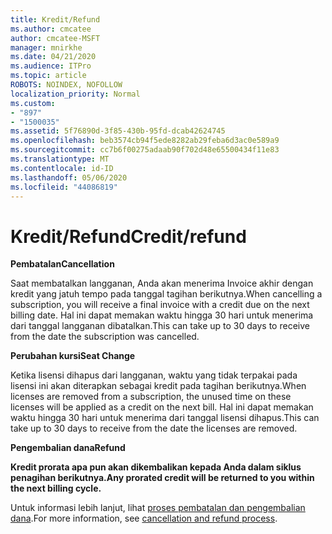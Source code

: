 ```yaml
---
title: Kredit/Refund
ms.author: cmcatee
author: cmcatee-MSFT
manager: mnirkhe
ms.date: 04/21/2020
ms.audience: ITPro
ms.topic: article
ROBOTS: NOINDEX, NOFOLLOW
localization_priority: Normal
ms.custom:
- "897"
- "1500035"
ms.assetid: 5f76890d-3f85-430b-95fd-dcab42624745
ms.openlocfilehash: beb3574cb94f5ede8282ab29feba6d3ac0e589a9
ms.sourcegitcommit: cc7b6f00275adaab90f702d48e65500434f11e83
ms.translationtype: MT
ms.contentlocale: id-ID
ms.lasthandoff: 05/06/2020
ms.locfileid: "44086819"
---
```

# <a name="creditrefund"></a><span data-ttu-id="8ed30-102">Kredit/Refund</span><span class="sxs-lookup"><span data-stu-id="8ed30-102">Credit/refund</span></span>

<span data-ttu-id="8ed30-103">**Pembatalan**</span><span class="sxs-lookup"><span data-stu-id="8ed30-103">**Cancellation**</span></span>
  
<span data-ttu-id="8ed30-104">Saat membatalkan langganan, Anda akan menerima Invoice akhir dengan kredit yang jatuh tempo pada tanggal tagihan berikutnya.</span><span class="sxs-lookup"><span data-stu-id="8ed30-104">When cancelling a subscription, you will receive a final invoice with a credit due on the next billing date.</span></span> <span data-ttu-id="8ed30-105">Hal ini dapat memakan waktu hingga 30 hari untuk menerima dari tanggal langganan dibatalkan.</span><span class="sxs-lookup"><span data-stu-id="8ed30-105">This can take up to 30 days to receive from the date the subscription was cancelled.</span></span>
  
<span data-ttu-id="8ed30-106">**Perubahan kursi**</span><span class="sxs-lookup"><span data-stu-id="8ed30-106">**Seat Change**</span></span>
  
<span data-ttu-id="8ed30-107">Ketika lisensi dihapus dari langganan, waktu yang tidak terpakai pada lisensi ini akan diterapkan sebagai kredit pada tagihan berikutnya.</span><span class="sxs-lookup"><span data-stu-id="8ed30-107">When licenses are removed from a subscription, the unused time on these licenses will be applied as a credit on the next bill.</span></span> <span data-ttu-id="8ed30-108">Hal ini dapat memakan waktu hingga 30 hari untuk menerima dari tanggal lisensi dihapus.</span><span class="sxs-lookup"><span data-stu-id="8ed30-108">This can take up to 30 days to receive from the date the licenses are removed.</span></span>

<span data-ttu-id="8ed30-109">**Pengembalian dana**</span><span class="sxs-lookup"><span data-stu-id="8ed30-109">**Refund**</span></span>

<span data-ttu-id="8ed30-110">**Kredit prorata apa pun akan dikembalikan kepada Anda dalam siklus penagihan berikutnya.**</span><span class="sxs-lookup"><span data-stu-id="8ed30-110">**Any prorated credit will be returned to you within the next billing cycle.**</span></span>

<span data-ttu-id="8ed30-111">Untuk informasi lebih lanjut, lihat [proses pembatalan dan pengembalian dana](https://docs.microsoft.com/microsoft-365/commerce/subscriptions/cancel-your-subscription?view=o365-worldwide).</span><span class="sxs-lookup"><span data-stu-id="8ed30-111">For more information, see [cancellation and refund process](https://docs.microsoft.com/microsoft-365/commerce/subscriptions/cancel-your-subscription?view=o365-worldwide).</span></span> 
